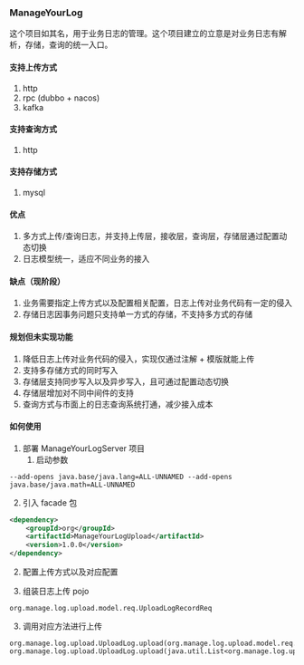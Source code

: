 ### ManageYourLog
这个项目如其名，用于业务日志的管理。这个项目建立的立意是对业务日志有解析，存储，查询的统一入口。

#### 支持上传方式
1. http
2. rpc (dubbo + nacos)
3. kafka

#### 支持查询方式
1. http

#### 支持存储方式
1. mysql

#### 优点
1. 多方式上传/查询日志，并支持上传层，接收层，查询层，存储层通过配置动态切换
2. 日志模型统一，适应不同业务的接入

#### 缺点（现阶段）
1. 业务需要指定上传方式以及配置相关配置，日志上传对业务代码有一定的侵入
2. 存储日志因事务问题只支持单一方式的存储，不支持多方式的存储

#### 规划但未实现功能
1. 降低日志上传对业务代码的侵入，实现仅通过注解 + 模版就能上传
2. 支持多存储方式的同时写入
3. 存储层支持同步写入以及异步写入，且可通过配置动态切换
4. 存储层增加对不同中间件的支持
5. 查询方式与市面上的日志查询系统打通，减少接入成本

#### 如何使用
1. 部署 ManageYourLogServer 项目
   1. 启动参数
```
--add-opens java.base/java.lang=ALL-UNNAMED --add-opens java.base/java.math=ALL-UNNAMED
```

2. 引入 facade 包
```xml
<dependency>
    <groupId>org</groupId>
    <artifactId>ManageYourLogUpload</artifactId>
    <version>1.0.0</version>
</dependency>
```

2. 配置上传方式以及对应配置

3. 组装日志上传 pojo
```
org.manage.log.upload.model.req.UploadLogRecordReq
```

3. 调用对应方法进行上传
```
org.manage.log.upload.UploadLog.upload(org.manage.log.upload.model.req.UploadLogRecordReq)
org.manage.log.upload.UploadLog.upload(java.util.List<org.manage.log.upload.model.req.UploadLogRecordReq>)
```











